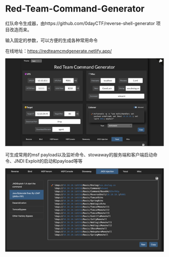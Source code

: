 # Red-Team-Command-Generator

红队命令生成器，由https://github.com/0dayCTF/reverse-shell-generator 项目改造而来。

输入固定的参数，可以方便的生成各种常用命令

在线地址：https://redteamcmdgenerate.netlify.app/

![image-20220624212551255](img/image-20220624212551255.png)

可生成常用的msf payload以及监听命令、stowaway的服务端和客户端启动命令、JNDI Exploit的启动和payload等等



![image-20220624221459353](img/image-20220624221459353.png)

